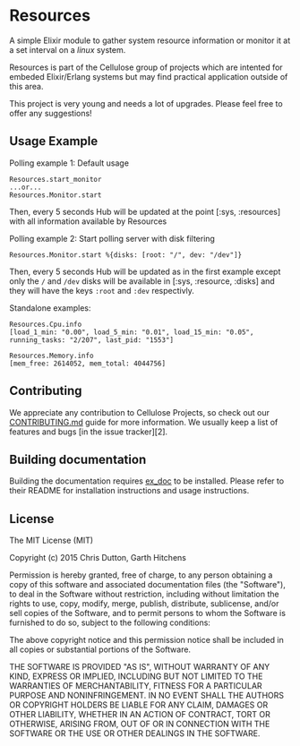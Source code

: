 # Resources

A simple Elixir module to gather system resource information or monitor it at a set interval on a *linux* system.

Resources is part of the Cellulose group of projects which are intented for
embeded Elixir/Erlang systems but may find practical application outside of this
area.

This project is very young and needs a lot of upgrades. Please feel free to
offer any suggestions!
  
## Usage Example
  
Polling example 1: Default usage

    Resources.start_monitor
    ...or...
    Resources.Monitor.start

Then, every 5 seconds Hub will be updated at the point [:sys, :resources]
with all information available by Resources

Polling example 2: Start polling server with disk filtering

    Resources.Monitor.start %{disks: [root: "/", dev: "/dev"]}

Then, every 5 seconds Hub will be updated as in the first example except
only the `/` and `/dev` disks will be available in [:sys, :resource, :disks]
and they will have the keys `:root` and `:dev` respectivly.

Standalone examples:

    Resources.Cpu.info
    [load_1_min: "0.00", load_5_min: "0.01", load_15_min: "0.05",
    running_tasks: "2/207", last_pid: "1553"]

    Resources.Memory.info
    [mem_free: 2614052, mem_total: 4044756]

## Contributing

We appreciate any contribution to Cellulose Projects, so check out our [CONTRIBUTING.md](CONTRIBUTING.md) guide for more information. We usually keep a list of features and bugs [in the issue tracker][2].

## Building documentation

Building the documentation requires [ex_doc](https://github.com/elixir-lang/ex_doc) to be installed. Please refer to
their README for installation instructions and usage instructions.

## License

The MIT License (MIT)

Copyright (c) 2015 Chris Dutton, Garth Hitchens

Permission is hereby granted, free of charge, to any person obtaining a copy
of this software and associated documentation files (the "Software"), to deal
in the Software without restriction, including without limitation the rights
to use, copy, modify, merge, publish, distribute, sublicense, and/or sell
copies of the Software, and to permit persons to whom the Software is
furnished to do so, subject to the following conditions:

The above copyright notice and this permission notice shall be included in
all copies or substantial portions of the Software.

THE SOFTWARE IS PROVIDED "AS IS", WITHOUT WARRANTY OF ANY KIND, EXPRESS OR
IMPLIED, INCLUDING BUT NOT LIMITED TO THE WARRANTIES OF MERCHANTABILITY,
FITNESS FOR A PARTICULAR PURPOSE AND NONINFRINGEMENT. IN NO EVENT SHALL THE
AUTHORS OR COPYRIGHT HOLDERS BE LIABLE FOR ANY CLAIM, DAMAGES OR OTHER
LIABILITY, WHETHER IN AN ACTION OF CONTRACT, TORT OR OTHERWISE, ARISING FROM,
OUT OF OR IN CONNECTION WITH THE SOFTWARE OR THE USE OR OTHER DEALINGS IN
THE SOFTWARE.
